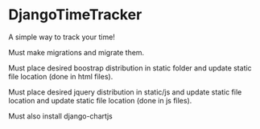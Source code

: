 # DjangoTimeTracker
A simple way to track your time!

Must make migrations and migrate them.

Must place desired boostrap distribution in static folder and update static file location (done in html files).

Must place desired jquery distribution in static/js and update static file location and update static file location (done in js files).

Must also install django-chartjs
